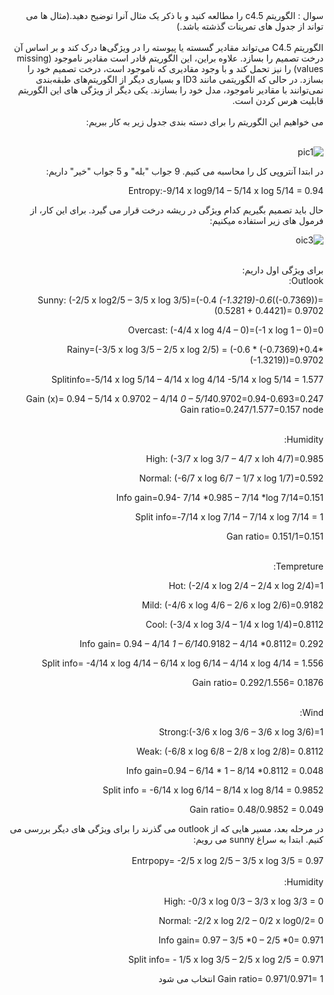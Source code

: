 <div dir="rtl">
سوال : الگوریتم c4.5 را مطالعه کنید و با ذکر یک مثال آنرا توضیح دهید.(مثال ها می تواند از جدول های تمرینات گذشته باشد.)
</div>
<br/>
<div dir="rtl">
الگوریتم C4.5 می‌تواند مقادیر گسسته یا پیوسته را در ویژگی‌ها درک کند و بر اساس آن درخت تصمیم را بسازد.
علاوه براین، این الگوریتم قادر است مقادیر ناموجود  (missing values) را نیز تحمل کند و با وجود مقادیری که ناموجود است، درخت تصمیم خود را بسازد. در حالی که الگوریتمی مانند ID3 و بسیاری دیگر از الگوریتم‌های طبقه‌بندی نمی‌توانند با مقادیر ناموجود، مدل خود را بسازند.
یکی دیگر از ویژگی های این الگوریتم قابلیت هرس کردن است.
<div/>
<br/>
<div dir="rtl">  
می خواهیم این الگوریتم را برای دسته بندی جدول زیر به کار ببریم:
<div/>
<br/>
  
![pic1](https://github.com/semnan-university-ai/machine-learning-class/blob/main/excersiecs/Homayontoosy/21/1.jpg)


<div dir="rtl">
در ابتدا آنتروپی کل را محاسبه می کنیم. 9 جواب "بله" و 5 جواب "خیر" داریم:

Entropy:-9/14 x log9/14 – 5/14 x log 5/14 = 0.94
  
حال باید تصمیم بگیریم کدام ویژگی در ریشه درخت قرار می گیرد. برای این کار، از فرمول های زیر استفاده میکنیم:
<div/>

![oic3](https://github.com/semnan-university-ai/machine-learning-class/blob/main/excersiecs/Homayontoosy/21/3.jpg)  

<br/>
<div dir="rtl">
برای ویژگی اول داریم:
<div/>  
<div dir="rtl">
Outlook:

Sunny: (-2/5 x log2/5 – 3/5 x log 3/5)=(-0.4 *(-1.3219)-0.6*((-0.7369))= (0.5281 + 0.4421)= 0.9702

Overcast: (-4/4 x log 4/4 – 0)=(-1 x log 1 – 0)=0

Rainy=(-3/5 x log 3/5 – 2/5 x log 2/5) = (-0.6 * (-0.7369)+0.4*(-1.3219))=0.9702

Splitinfo=-5/14 x log 5/14 – 4/14 x log 4/14 -5/14  x log 5/14 = 1.577

Gain (x)= 0.94 – 5/14 x 0.9702 – 4/14 *0 – 5/14*0.9702=0.94-0.693=0.247
Gain ratio=0.247/1.577=0.157      node
<div/>  
<br/>
<div dir="rtl">
Humidity:

High: (-3/7 x log 3/7 – 4/7 x loh 4/7)=0.985

Normal: (-6/7 x log 6/7 – 1/7 x log 1/7)=0.592

Info gain=0.94- 7/14 *0.985 – 7/14 *log 7/14=0.151

Split info=-7/14 x log 7/14 – 7/14 x log 7/14 = 1

Gan ratio= 0.151/1=0.151
<div/>  
<br/>
<div dir="rtl">
Tempreture:
  
Hot: (-2/4 x log 2/4 – 2/4 x log 2/4)=1

Mild: (-4/6 x log 4/6 – 2/6 x log 2/6)=0.9182

Cool: (-3/4 x log 3/4 – 1/4 x log 1/4)=0.8112

Info gain= 0.94 – 4/14 *1 – 6/14*0.9182 – 4/14 *0.8112= 0.292

Split info= -4/14 x log 4/14 – 6/14 x log 6/14 – 4/14 x log 4/14 = 1.556

Gain ratio= 0.292/1.556= 0.1876 
<div/>
<br/>

<div dir="rtl">
Wind:

Strong:(-3/6 x log 3/6 – 3/6 x log 3/6)=1

Weak: (-6/8 x log 6/8 – 2/8 x log 2/8)= 0.8112

Info gain=0.94 – 6/14 * 1 – 8/14 *0.8112 = 0.048

Split info = -6/14 x log 6/14 – 8/14 x log 8/14 = 0.9852

Gain ratio= 0.48/0.9852 = 0.049
<div/>
<div dir="rtl">
در مرحله بعد، مسیر هایی که از outlook می گذرند را برای ویژگی های دیگر بررسی می کنیم. ابتدا به سراغ sunny  می رویم:  
<div/>
<br/>  
<div dir="rtl">
Entrpopy= -2/5 x log 2/5 – 3/5 x log 3/5 = 0.97
<div/>  
<br/>
<div dir="rtl">
Humidity:

High: -0/3 x log 0/3 – 3/3 x log 3/3 = 0

Normal: -2/2 x log 2/2 – 0/2 x log0/2= 0

Info gain= 0.97 – 3/5 *0 – 2/5 *0= 0.971

Split info= - 1/5 x log 3/5 – 2/5 x log 2/5 = 0.971

Gain ratio= 0.971/0.971= 1 انتخاب می شود
<div/>  
